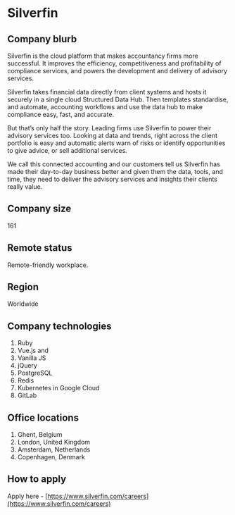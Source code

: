 # Silverfin

## Company blurb
Silverfin is the cloud platform that makes accountancy firms more successful. It improves the efficiency, competitiveness and profitability of compliance services, and powers the development and delivery of advisory services.
 
Silverfin takes financial data directly from client systems and hosts it securely in a single cloud Structured Data Hub. Then templates standardise, and automate, accounting workflows and use the data hub to make compliance easy, fast, and accurate.
 
But that’s only half the story. Leading firms use Silverfin to power their advisory services too. Looking at data and trends, right across the client portfolio is easy and automatic alerts warn of risks or identify opportunities to give advice, or sell additional services.
 
We call this connected accounting and our customers tell us Silverfin has made their day-to-day business better and given them the data, tools, and time, they need to deliver the advisory services and insights their clients really value. 

## Company size

161

## Remote status
Remote-friendly workplace.

## Region
Worldwide

## Company technologies
1. Ruby
2. Vue.js and 
3. Vanilla JS
4. jQuery
5. PostgreSQL
6. Redis
7. Kubernetes in Google Cloud
8. GitLab


## Office locations
1. Ghent, Belgium
2. London, United Kingdom
3. Amsterdam, Netherlands
4. Copenhagen, Denmark

## How to apply
Apply here - [https://www.silverfin.com/careers](https://www.silverfin.com/careers)
